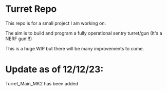 # Turret Repo

This repo is for a small project I am working on:

The aim is to build and program a fully operational sentry turret/gun (It's a NERF gun!!!)

This is a huge WIP but there will be many improvements to come.

# Update as of 12/12/23:

Turret_Main_MK2 has been added
